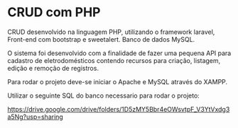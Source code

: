 
# CRUD com PHP

CRUD desenvolvido na linguagem PHP, utilizando o framework laravel,
Front-end com bootstrap e sweetalert.
Banco de dados MySQL.

O sistema foi desenvolvido com a finalidade de fazer uma
pequena API para cadastro de eletrodomésticos contendo recursos
para criação, listagem, edição e remoção de registros.

Para rodar o projeto deve-se iniciar o Apache e MySQL através do XAMPP.

Utilizar o seguinte SQL do banco necessario para rodar o projeto:

https://drive.google.com/drive/folders/1D5zMY5Bbr4eOWsvtpF_V3YtVxdg3a5Ng?usp=sharing
